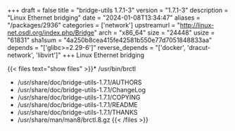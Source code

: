 +++
draft = false
title = "bridge-utils 1.7.1-3"
version = "1.7.1-3"
description = "Linux Ethernet bridging"
date = "2024-01-08T13:34:47"
aliases = "/packages/2936"
categories = ['network']
upstreamurl = "http://linux-net.osdl.org/index.php/Bridge"
arch = "x86_64"
size = "24448"
usize = "61831"
sha1sum = "4a250b8cea415fe42581b550e77d7051848833aa"
depends = "['glibc>=2.29-6']"
reverse_depends = "['docker', 'dracut-network', 'libvirt']"
+++
Linux Ethernet bridging

{{< files text="show files" >}}* /usr/bin/brctl
* /usr/share/doc/bridge-utils-1.7.1/AUTHORS
* /usr/share/doc/bridge-utils-1.7.1/ChangeLog
* /usr/share/doc/bridge-utils-1.7.1/COPYING
* /usr/share/doc/bridge-utils-1.7.1/README
* /usr/share/doc/bridge-utils-1.7.1/THANKS
* /usr/share/man/man8/brctl.8.gz
{{< /files >}}